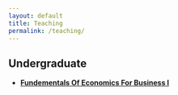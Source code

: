 ```yaml
---
layout: default
title: Teaching
permalink: /teaching/
---
```


<style>
    p {
        margin-bottom: 10px; /* Adjust the value to decrease spacing */
    }
</style>


Undergraduate
---
- **[Fundementals Of Economics For Business I](https://ssrn.com/abstract=4906864)**

